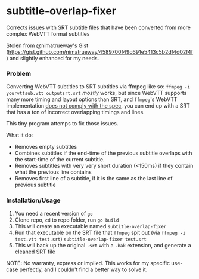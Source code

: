 # subtitle-overlap-fixer
Corrects issues with SRT subtitle files that have been converted from more complex WebVTT format subtitles

Stolen from @nimatrueway's Gist (https://gist.github.com/nimatrueway/4589700f49c691e5413c5b2df4d02f4f) and slightly enhanced for my needs.

### Problem
Converting WebVTT subtitles to SRT subtitles via ffmpeg like so: `ffmpeg -i yourvttsub.vtt outputsrt.srt` _mostly_ works,
but since WebVTT supports many more timing and layout options than SRT, and `ffmpeg`'s WebVTT implementation [does not comply with the spec](https://trac.ffmpeg.org/ticket/4048), you can end up with a SRT that has a ton of incorrect overlapping timings and lines.

This tiny program attemps to fix those issues.

What it do:
- Removes empty subtitles
- Combines subtitles if the end-time of the previous subtitle overlaps with the start-time of the current subtitle.
- Removes subtitles with very very short duration (<150ms) if they contain what the previous line contains
- Removes first line of a subtitle, if it is the same as the last line of previous subtitle


### Installation/Usage
1. You need a recent version of `go`
2. Clone repo, `cd` to repo folder, run `go build`
3. This will create an executable named `subtitle-overlap-fixer`
4. Run that executable on the SRT file that `ffmpeg` spit out (via `ffmpeg -i test.vtt test.srt`)
    `subtitle-overlap-fixer test.srt`
5. This will back up the original `.srt` with a `.bak` extension, and generate a cleaned SRT file

NOTE: No warranty, express or implied. This works for my specific use-case perfectly, and I couldn't find a better way to solve it.
